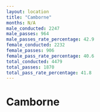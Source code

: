 ```yaml
---
layout: location
title: "Camborne"
months: N/A
male_conducted: 2247
male_passes: 964
male_passes_rate_percentage: 42.9
female_conducted: 2232
female_passes: 906
female_pass_rate_percentage: 40.6
total_conducted: 4479
total_passes: 1870
total_pass_rate_percentage: 41.8
---
```


# Camborne
